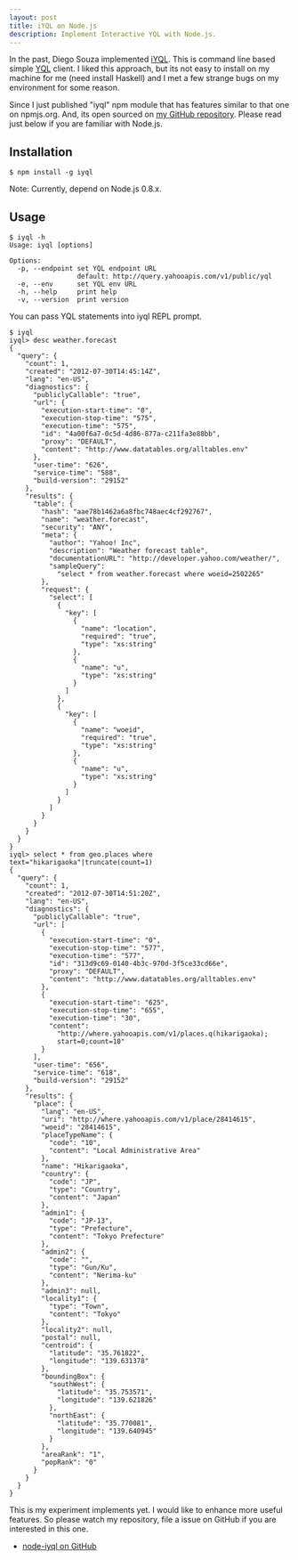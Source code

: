 ```yaml
---
layout: post
title: iYQL on Node.js
description: Implement Interactive YQL with Node.js.
---
```


In the past, Diego Souza implemented [iYQL][iyql]. This is command line based
simple [YQL][yql] client. I liked this approach, but its not easy to install
on my machine for me (need install Haskell) and I met a few strange bugs on
my environment for some reason.

Since I just published "iyql" npm module that has features similar to that
one on npmjs.org. And, its open sourced on [my GitHub repository][node-iyql].
Please read just below if you are familiar with Node.js.

## Installation

	$ npm install -g iyql

Note: Currently, depend on Node.js 0.8.x.

## Usage

	$ iyql -h
	Usage: iyql [options]
	
	Options:
	  -p, --endpoint set YQL endpoint URL
	                 default: http://query.yahooapis.com/v1/public/yql
	  -e, --env      set YQL env URL
	  -h, --help     print help
	  -v, --version  print version

You can pass YQL statements into iyql REPL prompt.

	$ iyql
	iyql> desc weather.forecast
	{
	  "query": {
	    "count": 1,
	    "created": "2012-07-30T14:45:14Z",
	    "lang": "en-US",
	    "diagnostics": {
	      "publiclyCallable": "true",
	      "url": {
	        "execution-start-time": "0",
	        "execution-stop-time": "575",
	        "execution-time": "575",
	        "id": "4a00f6a7-0c5d-4d86-877a-c211fa3e88bb",
	        "proxy": "DEFAULT",
	        "content": "http://www.datatables.org/alltables.env"
	      },
	      "user-time": "626",
	      "service-time": "588",
	      "build-version": "29152"
	    },
	    "results": {
	      "table": {
	        "hash": "aae78b1462a6a8fbc748aec4cf292767",
	        "name": "weather.forecast",
	        "security": "ANY",
	        "meta": {
	          "author": "Yahoo! Inc",
	          "description": "Weather forecast table",
	          "documentationURL": "http://developer.yahoo.com/weather/",
	          "sampleQuery":
	            "select * from weather.forecast where woeid=2502265"
	        },
	        "request": {
	          "select": [
	            {
	              "key": [
	                {
	                  "name": "location",
	                  "required": "true",
	                  "type": "xs:string"
	                },
	                {
	                  "name": "u",
	                  "type": "xs:string"
	                }
	              ]
	            },
	            {
	              "key": [
	                {
	                  "name": "woeid",
	                  "required": "true",
	                  "type": "xs:string"
	                },
	                {
	                  "name": "u",
	                  "type": "xs:string"
	                }
	              ]
	            }
	          ]
	        }
	      }
	    }
	  }
	}
	iyql> select * from geo.places where text="hikarigaoka"|truncate(count=1)
	{
	  "query": {
	    "count": 1,
	    "created": "2012-07-30T14:51:20Z",
	    "lang": "en-US",
	    "diagnostics": {
	      "publiclyCallable": "true",
	      "url": [
	        {
	          "execution-start-time": "0",
	          "execution-stop-time": "577",
	          "execution-time": "577",
	          "id": "313d9c69-0140-4b3c-970d-3f5ce33cd66e",
	          "proxy": "DEFAULT",
	          "content": "http://www.datatables.org/alltables.env"
	        },
	        {
	          "execution-start-time": "625",
	          "execution-stop-time": "655",
	          "execution-time": "30",
	          "content":
	            "http://where.yahooapis.com/v1/places.q(hikarigaoka);
	            start=0;count=10"
	        }
	      ],
	      "user-time": "656",
	      "service-time": "618",
	      "build-version": "29152"
	    },
	    "results": {
	      "place": {
	        "lang": "en-US",
	        "uri": "http://where.yahooapis.com/v1/place/28414615",
	        "woeid": "28414615",
	        "placeTypeName": {
	          "code": "10",
	          "content": "Local Administrative Area"
	        },
	        "name": "Hikarigaoka",
	        "country": {
	          "code": "JP",
	          "type": "Country",
	          "content": "Japan"
	        },
	        "admin1": {
	          "code": "JP-13",
	          "type": "Prefecture",
	          "content": "Tokyo Prefecture"
	        },
	        "admin2": {
	          "code": "",
	          "type": "Gun/Ku",
	          "content": "Nerima-ku"
	        },
	        "admin3": null,
	        "locality1": {
	          "type": "Town",
	          "content": "Tokyo"
	        },
	        "locality2": null,
	        "postal": null,
	        "centroid": {
	          "latitude": "35.761822",
	          "longitude": "139.631378"
	        },
	        "boundingBox": {
	          "southWest": {
	            "latitude": "35.753571",
	            "longitude": "139.621826"
	          },
	          "northEast": {
	            "latitude": "35.770081",
	            "longitude": "139.640945"
	          }
	        },
	        "areaRank": "1",
	        "popRank": "0"
	      }
	    }
	  }
	}

This is my experiment implements yet. I would like to enhance more useful
features. So please watch my repository, file a issue on GitHub if you
are interested in this one.

* [node-iyql on GitHub][node-iyql]

[iyql]: https://github.com/dgvncsz0f/iyql
[yql]: http://developer.yahoo.com/yql/
[node-iyql]: https://github.com/okuryu/node-iyql
